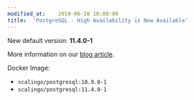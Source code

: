 ```yaml
---
modified_at:	2019-06-10 10:00:00
title:	'PostgreSQL - High Availability is Now Available'
---
```


New default version: **11.4.0-1**

More information on our [blog
article](https://scalingo.com/articles/2019/06/15/introducing-high-availability-scalingo-postgresql.html).

Docker Image:

* `scalingo/postgresql:10.9.0-1`
* `scalingo/postgresql:11.4.0-1`
